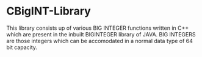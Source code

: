 # CBigINT-Library
This library consists up of various BIG INTEGER functions written in C++ which are present in the inbuilt BIGINTEGER library of JAVA.
BIG INTEGERS are those integers which can be accomodated in a normal data type of 64 bit capacity.

